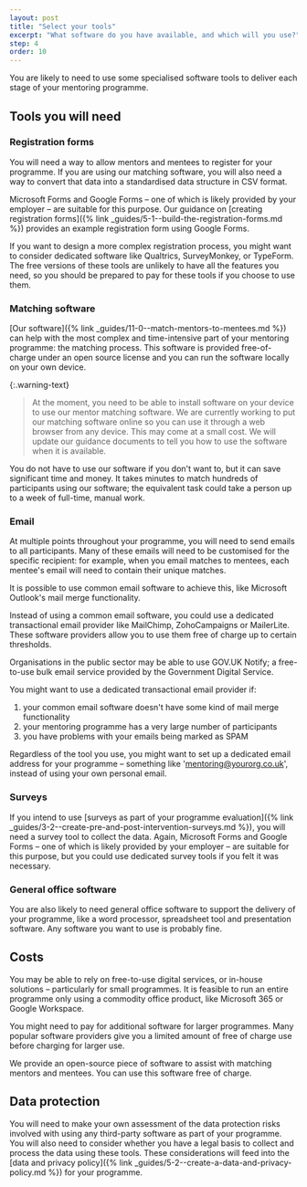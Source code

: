 ```yaml
---
layout: post
title: "Select your tools"
excerpt: "What software do you have available, and which will you use?"
step: 4
order: 10
---
```


You are likely to need to use some specialised software tools to deliver each stage of your mentoring programme. 

## Tools you will need

### Registration forms

You will need a way to allow mentors and mentees to register for your programme. If you are using our matching software, you will also need a way to convert that data into a standardised data structure in CSV format.

Microsoft Forms and Google Forms – one of which is likely provided by your employer – are suitable for this purpose. Our guidance on [creating registration forms]({% link _guides/5-1--build-the-registration-forms.md %}) provides an example registration form using Google Forms.

If you want to design a more complex registration process, you might want to consider dedicated software like Qualtrics, SurveyMonkey, or TypeForm. The free versions of these tools are unlikely to have all the features you need, so you should be prepared to pay for these tools if you choose to use them.

### Matching software

[Our software]({% link _guides/11-0--match-mentors-to-mentees.md %}) can help with the most complex and time-intensive part of your mentoring programme: the matching process. This software is provided free-of-charge under an open source license and you can run the software locally on your own device.

{:.warning-text}
> At the moment, you need to be able to install software on your device to use our mentor matching software. We are currently working to put our matching software online so you can use it through a web browser from any device. This may come at a small cost. We will update our guidance documents to tell you how to use the software when it is available.

You do not have to use our software if you don't want to, but it can save significant time and money. It takes minutes to match hundreds of participants using our software; the equivalent task could take a person up to a week of full-time, manual work.

### Email

At multiple points throughout your programme, you will need to send emails to all participants. Many of these emails will need to be customised for the specific recipient: for example, when you email matches to mentees, each mentee's email will need to contain their unique matches.

It is possible to use common email software to achieve this, like Microsoft Outlook's mail merge functionality.

Instead of using a common email software, you could use a dedicated transactional email provider like MailChimp, ZohoCampaigns or MailerLite. These software providers allow you to use them free of charge up to certain thresholds. 

Organisations in the public sector may be able to use GOV.UK Notify; a free-to-use bulk email service provided by the Government Digital Service.

You might want to use a dedicated transactional email provider if:

1. your common email software doesn't have some kind of mail merge functionality
2. your mentoring programme has a very large number of participants
3. you have problems with your emails being marked as SPAM

Regardless of the tool you use, you might want to set up a dedicated email address for your programme – something like 'mentoring@yourorg.co.uk', instead of using your own personal email.

### Surveys

If you intend to use [surveys as part of your programme evaluation]({% link _guides/3-2--create-pre-and-post-intervention-surveys.md %}), you will need a survey tool to collect the data. Again, Microsoft Forms and Google Forms – one of which is likely provided by your employer – are suitable for this purpose, but you could use dedicated survey tools if you felt it was necessary.

### General office software

You are also likely to need general office software to support the delivery of your programme, like a word processor, spreadsheet tool and presentation software. Any software you want to use is probably fine.

## Costs 

You may be able to rely on free-to-use digital services, or in-house solutions – particularly for small programmes. It is feasible to run an entire programme only using a commodity office product, like Microsoft 365 or Google Workspace.

You might need to pay for additional software for larger programmes. Many popular software providers give you a limited amount of free of charge use before charging for larger use.

We provide an open-source piece of software to assist with matching mentors and mentees. You can use this software free of charge.

## Data protection

You will need to make your own assessment of the data protection risks involved with using any third-party software as part of your programme. You will also need to consider whether you have a legal basis to collect and process the data using these tools. These considerations will feed into the [data and privacy policy]({% link _guides/5-2--create-a-data-and-privacy-policy.md %}) for your programme.
